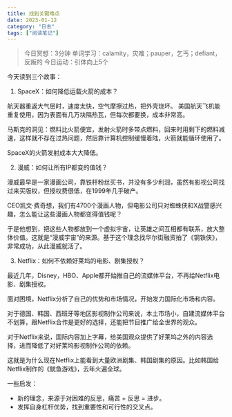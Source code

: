 ```yaml
---
title: 找到关键难点
date: 2023-01-12
category: "日志"
tags: ["阅读笔记"]
---
```

> 今日冥想：3分钟
> 单词学习：calamity，灾难；pauper，乞丐；defiant，反叛的
> 今日运动：引体向上5个

今天读到三个故事：

1. SpaceX：如何降低运载火箭的成本？

航天器重返大气层时，速度太快，空气摩擦过热，把外壳烧坏。
美国航天飞机能重复使用，因为表面有几万块隔热瓦，但每次都要换，成本非常高。

马斯克的洞见：燃料比火箭便宜，发射火箭时多带点燃料，回来时用剩下的燃料减速，这样就不存在过热问题，然后靠计算机控制缓慢着陆，火箭就能循环使用了。

SpaceX的火箭发射成本大大降低。

2. 漫威：如何让所有IP都变的值钱？

漫威最早是一家漫画公司，靠铁杆粉丝买书，并没有多少利润，虽然有影视公司找过来买版权，但授权费很低，在1999年几乎破产。

CEO凯文·费奇想，我们有4700个漫画人物，但电影公司只对蜘蛛侠和X战警感兴趣，怎么能让这些漫画人物都变得值钱呢？

于是他想到，把这些人物都放到一个虚拟宇宙，让英雄之间互相都有联系，放大整体价值。这就是“漫威宇宙”的来源。基于这个理念找华尔街融资拍了《钢铁侠》，非常成功，从此漫威就活了。

3. Netflix：如何不依赖好莱坞的电影、剧集授权？

最近几年，Disney，HBO、Apple都开始推自己的流媒体平台，不再给Netflix电影、剧集授权。

面对困境，Netflix分析了自己的优势和市场情况，开始发力国际化市场和内容。

对于德国、韩国、西班牙等地区影视制作公司来说，本土市场小，自建流媒体平台不划算，跟Netflix合作是更好的选择，还能把节目推广给全世界的观众。

对于Netflix来说，国际内容加上字幕，给美国观众提供了好莱坞之外的内容选择，进而降低了对好莱坞影视制作公司的依赖。

这就是为什么现在Netflix上能看到大量欧洲剧集、韩国剧集的原因。比如韩国给Netflix制作的《鱿鱼游戏》，去年火遍全球。


一些启发：
- 新的理念，来源于对困难的反思，痛苦 + 反思 = 进步。
- 发挥自身杠杆优势，找到重要性和可行性的交叉点。

